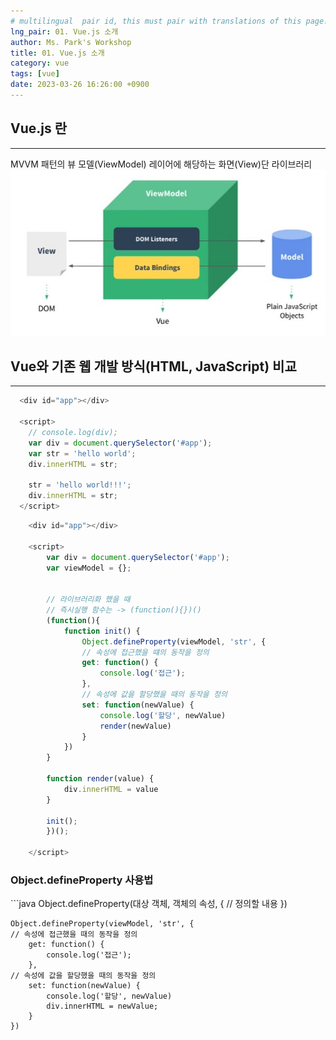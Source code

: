 ```yaml
---
# multilingual  pair id, this must pair with translations of this page. (This name must be unique)
lng_pair: 01. Vue.js 소개
author: Ms. Park's Workshop
title: 01. Vue.js 소개
category: vue
tags: [vue]
date: 2023-03-26 16:26:00 +0900
---
```


<h2>Vue.js 란</h2><hr/>
MVVM 패턴의 뷰 모델(ViewModel) 레이어에 해당하는 화면(View)단 라이브러리
<img src="/assets/img/posts/vue/vue01.jpg" title="vue01.jpg" alt="vue01.jpg"/><br>

<h2>Vue와 기존 웹 개발 방식(HTML, JavaScript) 비교</h2><hr/>

```javascript
  <div id="app"></div>

  <script>
    // console.log(div);
    var div = document.querySelector('#app');
    var str = 'hello world';
    div.innerHTML = str;

    str = 'hello world!!!';
    div.innerHTML = str;
  </script>
```

```javascript
    <div id="app"></div>

    <script>
        var div = document.querySelector('#app');
        var viewModel = {};


        // 라이브러리화 했을 때
        // 즉시실행 함수는 -> (function(){})()
        (function(){
            function init() {
                Object.defineProperty(viewModel, 'str', {
                // 속성에 접근했을 떄의 동작을 정의
                get: function() {
                    console.log('접근');
                },
                // 속성에 값을 할당했을 때의 동작을 정의
                set: function(newValue) {
                    console.log('할당', newValue)
                    render(newValue)
                }
            })
        }

        function render(value) {
            div.innerHTML = value
        }

        init();
        })();
        
    </script>
```

<h3>Object.defineProperty 사용법</h3>
```java
    Object.defineProperty(대상 객체, 객체의 속성, {
    // 정의할 내용  
    })

    Object.defineProperty(viewModel, 'str', {
    // 속성에 접근했을 때의 동작을 정의
        get: function() {
            console.log('접근');
        },
    // 속성에 값을 할당했을 때의 동작을 정의
        set: function(newValue) {
            console.log('할당', newValue)
            div.innerHTML = newValue;
        }
    })
```